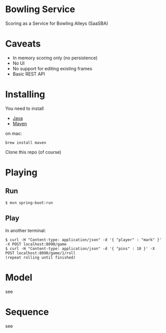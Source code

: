 # Bowling Service

Scoring as a Service for Bowling Alleys  (SaaSBA)

# Caveats

- In memory scoring only (no persistence)
- No UI
- No support for editing existing frames
- Basic REST API

# Installing

You need to install 

- [Java](http://www.oracle.com/technetwork/java/javase/downloads/jdk8-downloads-2133151.html)
- [Maven](https://maven.apache.org/download.cgi)

on mac:

```
brew install maven
```

Clone this repo (of course)

# Playing

## Run
```
$ mvn spring-boot:run
```
## Play

In another terminal: 
```
$ curl -H "Content-type: application/json" -d '{ "player" : "mark" }' -X POST localhost:8090/game
$ curl -H "Content-type: application/json" -d '{ "pins" : 10 }' -X POST localhost:8090/game/1/roll
(repeat rolling until finished)
```

# Model

see


# Sequence 

see 
